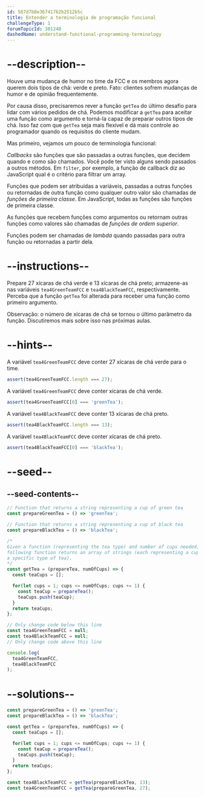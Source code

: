 ```yaml
---
id: 587d7b8e367417b2b2512b5c
title: Entender a terminologia de programação funcional
challengeType: 1
forumTopicId: 301240
dashedName: understand-functional-programming-terminology
---
```


# --description--

Houve uma mudança de humor no time da FCC e os membros agora querem dois tipos de chá: verde e preto. Fato: clientes sofrem mudanças de humor e de opinião frequentemente.

Por causa disso, precisaremos rever a função `getTea` do último desafio para lidar com vários pedidos de chá. Podemos modificar a `getTea` para aceitar uma função como argumento e torná-la capaz de preparar outros tipos de chá. Isso faz com que `getTea` seja mais flexível e dá mais controle ao programador quando os requisitos do cliente mudam.

Mas primeiro, vejamos um pouco de terminologia funcional:

<dfn>Callbacks</dfn> são funções que são passadas a outras funções, que decidem quando e como são chamados. Você pode ter visto alguns sendo passados a outros métodos. Em `filter`, por exemplo, a função de callback diz ao JavaScript qual é o critério para filtrar um array.

Funções que podem ser atribuídas a variáveis, passadas a outras funções ou retornadas de outra função como qualquer outro valor são chamadas de <dfn>funções de primeira classe</dfn>. Em JavaScript, todas as funções são funções de primeira classe.

As funções que recebem funções como argumentos ou retornam outras funções como valores são chamadas de <dfn>funções de ordem superior</dfn>.

Funções podem ser chamadas de <dfn>lambda</dfn> quando passadas para outra função ou retornadas a partir dela.

# --instructions--

Prepare 27 xícaras de chá verde e 13 xícaras de chá preto; armazene-as nas variáveis `tea4GreenTeamFCC` e `tea4BlackTeamFCC`, respectivamente. Perceba que a função `getTea` foi alterada para receber uma função como primeiro argumento.

Observação: o número de xícaras de chá se tornou o último parâmetro da função. Discutiremos mais sobre isso nas próximas aulas.

# --hints--

A variável `tea4GreenTeamFCC` deve conter 27 xícaras de chá verde para o time.

```js
assert(tea4GreenTeamFCC.length === 27);
```

A variável `tea4GreenTeamFCC` deve conter xícaras de chá verde.

```js
assert(tea4GreenTeamFCC[0] === 'greenTea');
```

A variável `tea4BlackTeamFCC` deve conter 13 xícaras de chá preto.

```js
assert(tea4BlackTeamFCC.length === 13);
```

A variável `tea4BlackTeamFCC` deve conter xícaras de chá preto.

```js
assert(tea4BlackTeamFCC[0] === 'blackTea');
```

# --seed--

## --seed-contents--

```js
// Function that returns a string representing a cup of green tea
const prepareGreenTea = () => 'greenTea';

// Function that returns a string representing a cup of black tea
const prepareBlackTea = () => 'blackTea';

/*
Given a function (representing the tea type) and number of cups needed, the
following function returns an array of strings (each representing a cup of
a specific type of tea).
*/
const getTea = (prepareTea, numOfCups) => {
  const teaCups = [];

  for(let cups = 1; cups <= numOfCups; cups += 1) {
    const teaCup = prepareTea();
    teaCups.push(teaCup);
  }
  return teaCups;
};

// Only change code below this line
const tea4GreenTeamFCC = null;
const tea4BlackTeamFCC = null;
// Only change code above this line

console.log(
  tea4GreenTeamFCC,
  tea4BlackTeamFCC
);
```

# --solutions--

```js
const prepareGreenTea = () => 'greenTea';
const prepareBlackTea = () => 'blackTea';

const getTea = (prepareTea, numOfCups) => {
  const teaCups = [];

  for(let cups = 1; cups <= numOfCups; cups += 1) {
    const teaCup = prepareTea();
    teaCups.push(teaCup);
  }
  return teaCups;
};

const tea4BlackTeamFCC = getTea(prepareBlackTea, 13);
const tea4GreenTeamFCC = getTea(prepareGreenTea, 27);
```
